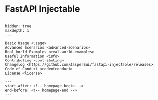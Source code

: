 # FastAPI Injectable

```{toctree}
---
hidden: true
maxdepth: 1
---

Basic Usage <usage>
Advanced Scenarios <advanced-scenarios>
Real World Examples <real-world-examples>
Useful Information <info>
Contributing <contributing>
Changelog <https://github.com/JasperSui/fastapi-injectable/releases>
Code of Conduct <codeofconduct>
License <license>
```

```{include} ../README.md
---
start-after: <!-- homepage-begin -->
end-before: <!-- homepage-end -->
---
```
